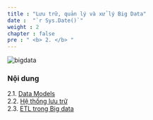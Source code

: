 ```yaml
---
title : "Lưu trữ, quản lý và xử lý Big Data"
date :  "`r Sys.Date()`" 
weight : 2 
chapter : false
pre : " <b> 2. </b> "
---
```


![bigdata](/images/2-etl-in-bigdata/bigdata.png)

### Nội dung
 2.1. [Data Models](2.1-data-models/) \
 2.2. [Hệ thống lưu trữ](2.2-storage-system/) \
 2.3. [ETL trong Big data](2.3-etl-in-bigdata/)